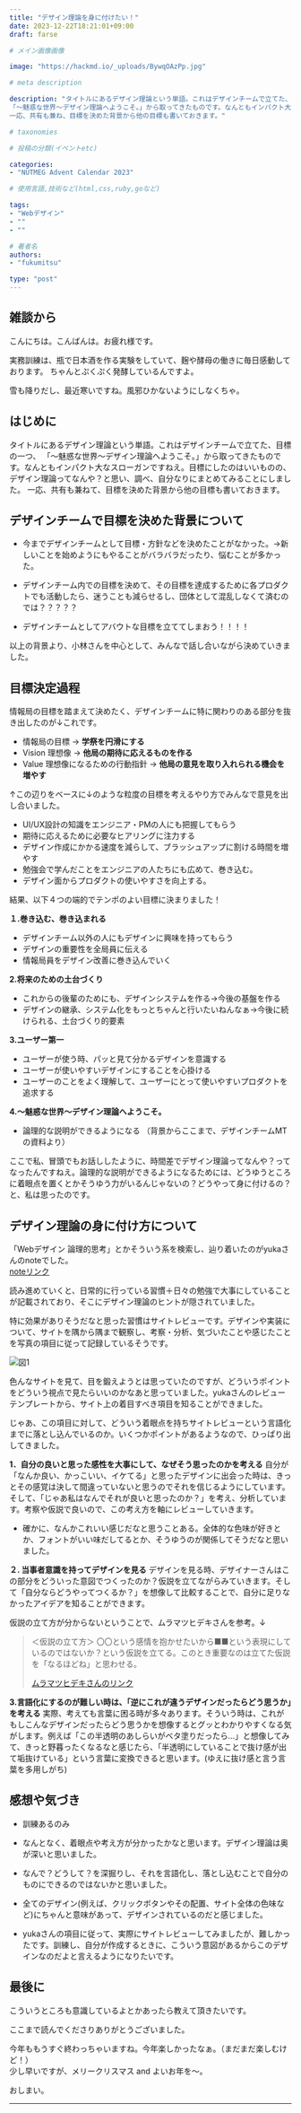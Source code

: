 ```yaml
---
title: "デザイン理論を身に付けたい！"
date: 2023-12-22T18:21:01+09:00
draft: farse

# メイン画像画像

image: "https://hackmd.io/_uploads/BywqOAzPp.jpg"

# meta description

description: "タイトルにあるデザイン理論という単語。これはデザインチームで立てた、目標の一つ、
「〜魅惑な世界〜デザイン理論へようこそ。」から取ってきたものです。なんともインパクト大なスローガンですねえ。目標にしたのはいいものの、デザイン理論ってなんや？と思い、調べ、自分なりにまとめてみることにしました。
一応、共有も兼ね、目標を決めた背景から他の目標も書いておきます。"

# taxonomies

# 投稿の分類(イベントetc)

categories:
- "NUTMEG Advent Calendar 2023"

# 使用言語,技術など(html,css,ruby,goなど)

tags:
- "Webデザイン"
- ""
- ""

# 著者名
authors:
- "fukumitsu"

type: "post"
---
```


## 雑談から

こんにちは。こんばんは。お疲れ様です。

実務訓練は、瓶で日本酒を作る実験をしていて、麹や酵母の働きに毎日感動しております。
ちゃんとぷくぷく発酵しているんですよ。

雪も降りだし、最近寒いですね。風邪ひかないようにしなくちゃ。

## はじめに

タイトルにあるデザイン理論という単語。これはデザインチームで立てた、目標の一つ、
「〜魅惑な世界〜デザイン理論へようこそ。」から取ってきたものです。なんともインパクト大なスローガンですねえ。目標にしたのはいいものの、デザイン理論ってなんや？と思い、調べ、自分なりにまとめてみることにしました。
一応、共有も兼ねて、目標を決めた背景から他の目標も書いておきます。

## デザインチームで目標を決めた背景について

- 今までデザインチームとして目標・方針などを決めたことがなかった。→新しいことを始めようにもやることがバラバラだったり、悩むことが多かった。

- デザインチーム内での目標を決めて、その目標を達成するために各プロダクトでも活動したら、迷うことも減らせるし、団体として混乱しなくて済むのでは？？？？？

- デザインチームとしてアバウトな目標を立ててしまおう！！！！

以上の背景より、小林さんを中心として、みんなで話し合いながら決めていきました。

## 目標決定過程

情報局の目標を踏まえて決めたく、デザインチームに特に関わりのある部分を抜き出したのが↓これです。

- 情報局の目標 → **学祭を円滑にする**
- Vision 理想像 → **他局の期待に応えるものを作る**
- Value 理想像になるための行動指針 → **他局の意見を取り入れられる機会を増やす**

↑この辺りをベースに↓のような粒度の目標を考えるやり方でみんなで意見を出し合いました。

- UI/UX設計の知識をエンジニア・PMの人にも把握してもらう
- 期待に応えるために必要なヒアリングに注力する
- デザイン作成にかかる速度を減らして、ブラッシュアップに割ける時間を増やす
- 勉強会で学んだことをエンジニアの人たちにも広めて、巻き込む。
- デザイン面からプロダクトの使いやすさを向上する。

結果、以下４つの端的でテンポのよい目標に決まりました！

**１.巻き込む、巻き込まれる**

- デザインチーム以外の人にもデザインに興味を持ってもらう
- デザインの重要性を全局員に伝える
- 情報局員をデザイン改善に巻き込んでいく

**2.将来のための土台づくり**

- これからの後輩のためにも、デザインシステムを作る→今後の基盤を作る
- デザインの継承、システム化をもっとちゃんと行いたいねんなぁ→今後に続けられる、土台づくり的要素

**3.ユーザー第一**

- ユーザーが使う時、パッと見て分かるデザインを意識する
- ユーザーが使いやすいデザインにすることを心掛ける
- ユーザーのことをよく理解して、ユーザーにとって使いやすいプロダクトを追求する

**4.〜魅惑な世界〜デザイン理論へようこそ。**

- 論理的な説明ができるようになる
（背景からここまで、デザインチームMTの資料より）

ここで私、冒頭でもお話ししたように、時間差でデザイン理論ってなんや？ってなったんですねえ。論理的な説明ができるようになるためには、どうゆうところに着眼点を置くとかそうゆう力がいるんじゃないの？どうやって身に付けるの？と、私は思ったのです。

## デザイン理論の身に付け方について

「Webデザイン 論理的思考」とかそういう系を検索し、辿り着いたのがyukaさんのnoteでした。</br>
[noteリンク](https://note.com/yukango/n/ne92e7e4d72da)

読み進めていくと、日常的に行っている習慣＋日々の勉強で大事にしていることが記載されており、そこにデザイン理論のヒントが隠されていました。

特に効果がありそうだなと思った習慣はサイトレビューです。デザインや実装について、サイトを隅から隅まで観察し、考察・分析、気づいたことや感じたことを写真の項目に従って記録しているそうです。

![図1](https://hackmd.io/_uploads/BkUe27fv6.png)

色んなサイトを見て、目を鍛えようとは思っていたのですが、どういうポイントをどういう視点で見たらいいのかなあと思っていました。yukaさんのレビューテンプレートから、サイト上の着目すべき項目を知ることができました。

じゃあ、この項目に対して、どういう着眼点を持ちサイトレビューという言語化までに落とし込んでいるのか。いくつかポイントがあるようなので、ひっぱり出してきました。

**1．自分の良いと思った感性を大事にして、なぜそう思ったのかを考える**
自分が「なんか良い、かっこいい、イケてる」と思ったデザインに出会った時は、きっとその感覚は決して間違っていないと思うのでそれを信じるようにしています。そして、「じゃあ私はなんでそれが良いと思ったのか？」を考え、分析しています。考察や仮説で良いので、この考え方を軸にレビューしていきます。

- 確かに、なんかこれいい感じだなと思うことある。全体的な色味が好きとか、フォントがいい味だしてるとか、そうゆうのが関係してそうだなと思いました。

**２. 当事者意識を持ってデザインを見る**
デザインを見る時、デザイナーさんはこの部分をどういった意図でつくったのか？仮説を立てながらみていきます。そして「自分ならどうやってつくるか？」を想像して比較することで、自分に足りなかったアイデアを知ることができます。

仮説の立て方が分からないということで、ムラマツヒデキさんを参考。↓

> ＜仮説の立て方＞
> 〇〇という感情を抱かせたいから■■という表現にしているのではないか？という仮説を立てる。このとき重要なのは立てた仮説を「なるほどね」と思わせる。
>
> [ムラマツヒデキさんのリンク](https://twitter.com/muuuuu_chang/status/1551232161918771201?ref_src=twsrc%5Etfw%7Ctwcamp%5Etweetembed%7Ctwterm%5E1551232161918771201%7Ctwgr%5E3ca40b7995c713690344ff93003b00ef63f001aa%7Ctwcon%5Es1_c10&ref_url=https%3A%2F%2Fnote.com%2Fyukango%2Fn%2Fne92e7e4d72da)

**3.言語化にするのが難しい時は、「逆にこれが違うデザインだったらどう思うか」を考える**
実際、考えても言葉に困る時が多々あります。そういう時は、これがもしこんなデザインだったらどう思うかを想像するとグッとわかりやすくなる気がします。例えば「この半透明のあしらいがベタ塗りだったら…」と想像してみて、きっと野暮ったくなるなと感じたら、「半透明にしていることで抜け感が出て垢抜けている」という言葉に変換できると思います。(ゆえに抜け感と言う言葉を多用しがち)

## 感想や気づき

- 訓練あるのみ

- なんとなく、着眼点や考え方が分かったかなと思います。デザイン理論は奥が深いと思いました。

- なんで？どうして？を深掘りし、それを言語化し、落とし込むことで自分のものにできるのではないかと思いました。

- 全てのデザイン(例えば、クリックボタンやその配置、サイト全体の色味など)にちゃんと意味があって、デザインされているのだと感じました。

- yukaさんの項目に従って、実際にサイトレビューしてみましたが、難しかったです。訓練し、自分が作成するときに、こういう意図があるからこのデザインなのだよと言えるようになりたいです。

## 最後に

こういうところも意識しているよとかあったら教えて頂きたいです。

ここまで読んでくださりありがとうございました。

今年ももうすぐ終わっちゃいますね。今年楽しかったなぁ。（まだまだ楽しむけど！）</br>
少し早いですが、メリークリスマス and よいお年を〜。

おしまい。

****
